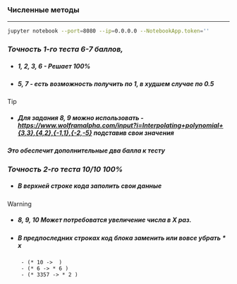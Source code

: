 ### Численные методы
---
```bash
jupyter notebook --port=8080 --ip=0.0.0.0 --NotebookApp.token=''
```
### *Точность 1-го теста 6-7 баллов,*
- ##### 1, 2, 3, 6 - Решает 100%
- ##### 5, 7 - есть возможность получить по 1, в худшем случае по 0.5
> [!TIP]  
> - ##### Для задания 8, 9 можно использовать - https://www.wolframalpha.com/input?i=Interpolating+polynomial+{3,3},{4,2},{-1,1},{-2,-5} подставив свои значения
> ##### Это обеспечит дополнительные два балла к тесту
### *Точность 2-го теста 10/10 100%*
 - ##### В верхней строке кода заполить свои данные
> [!WARNING]  
> - ##### 8, 9, 10 Может потребоватся увеличение числа в X раз.
> - ##### В предпоследних строках код блока заменить или вовсе убрать \* x 
>        - (* 10 ->  )
>        - (* 6 -> * 6 )
>        - (* 3357 -> * 2 )

